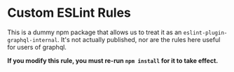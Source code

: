 
# Custom ESLint Rules

This is a dummy npm package that allows us to treat it as an `eslint-plugin-graphql-internal`.
It's not actually published, nor are the rules here useful for users of graphql.

**If you modify this rule, you must re-run `npm install` for it to take effect.**